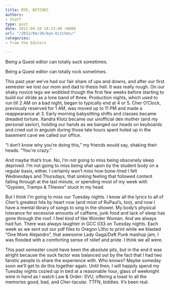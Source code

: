 ```yaml
---
title: BYE, BITCHES
authors:
- Staff
type: post
date: 2011-04-28 18:23:48 +0000
url: "/2011/04/28/bye-bitches/"
categories:
- From the Editors

---
```

Being a Quest editor can totally suck sometimes.

Being a Quest editor can totally rock sometimes.

This past year we’ve had our fair share of ups and downs, and after our first semester we lost our mom and dad to thesis hell. It was really rough. On our shaky novice legs we wobbled though the first few weeks before starting to build our stride as a lone band of three. Production nights, which used to run till 2 AM on a bad night, began to typically end at 4 or 5. Cher O’Clock, previously reserved for 1 AM, was moved up to 11 PM and made a reappearance at 3. Early morning babysitting shifts and classes became dreaded torture. Xandra Klotz became our unofficial den mother (and my personal savior), holding our hands as we banged our heads on keyboards and cried out in anguish during those late hours spent holed up in the basement cave we called our office.

“I don’t know why you’re doing this,” my friends would say, shaking their heads. “You’re crazy.”

And maybe that’s true. No, I’m not going to miss being obscenely sleep deprived. I’m not going to miss being shat upon by the student body on a regular basis, either. I certainly won’t miss how bone-tired I felt Wednesdays and Thursdays, that sinking feeling that followed content falling through at the last minute, or spending most of my week with “Gypsies, Tramps & Thieves” stuck in my head.

But I think I’m going to miss our Tuesday nights. I know all the lyrics to all of Cher’s greatest hits by heart now (and most of RuPaul’s, too), and now I have a mental library of songs to sing in the shower. My body’s physical tolerance for excessive amounts of caffiene, junk food and lack of sleep has gone through the roof. I feel kind of like Wonder Woman. And we always had fun. There was always laughter in GCC 033 on Tuesday nights. Each week as we sent out our pdf files to Oregon Litho to print while we blasted “One More Alejandro”, that awesome Lady Gaga/Daft Punk mashup jam, I was flooded with a comforting sense of relief and pride. I think we all were.

This past semester could have been the absolute pits, but in the end it was alright because the suck factor was balanced out by the fact that I had two fanstic people to share the experience with. Who knows? Maybe someday soon we’ll get to do this together again. Until then, I will happily spend my Tuesday nights cozied up in bed at a reasonable hour, glass of weeknight wine in hand as I watch Law & Order: SVU, offering a toast to all the memories good, bad, and Cher-tacular. TTFN, biddies. It’s been real.